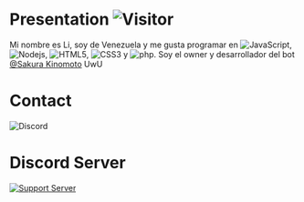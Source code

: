 # Presentation ![Visitor](https://visitor-badge.laobi.icu/badge?page_id=LiiUwU.LiiUwU)
Mi nombre es Li, soy de Venezuela y me gusta programar en ![JavaScript](https://img.shields.io/badge/-JavaScript-black?style=flat-square&logo=javascript), ![Nodejs](https://img.shields.io/badge/-Nodejs-black?style=flat-square&logo=Node.js), ![HTML5](https://img.shields.io/badge/-HTML5-E34F26?style=flat-square&logo=html5&logoColor=white), ![CSS3](https://img.shields.io/badge/-CSS3-1572B6?style=flat-square&logo=css3) y ![php](https://img.shields.io/badge/-php-1572B6?style=flat-square&logo=php). Soy el owner y desarrollador del bot [@Sakura Kinomoto](https://top.gg/bot/675507591907901467) UwU
# Contact
![Discord](https://img.shields.io/twitter/url?color=blue&label=Discord%20%7C%20Li%20リー%236128&logo=discord&style=flat-square&url=https://discord.gg/82arCjH)

# Discord Server
[![Support Server](https://discord.com/api/guilds/675784144340647999/embed.png?style=banner4)](https://discord.gg/82arCjH)

